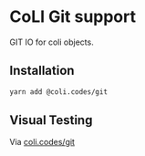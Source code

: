 # CoLI Git support

GIT IO for coli objects.

## Installation

```sh
yarn add @coli.codes/git
```

## Visual Testing

Via [coli.codes/git](https://coli.codes/git)

